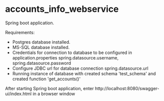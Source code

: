 # accounts_info_webservice
Spring boot application.

Requirements:
- Postgres database installed.
- MS-SQL database installed.
- Credentials for connection to database to be configured in application.properties
	spring.datasource.username, spring.datasource.password
- Configure JDBC url for database connection spring.datasource.url
- Running instance of database with created schema 'test_schema' and created function 'get_accounts()'

After starting Spring boot application, enter http://localhost:8080/swagger-ui/index.html in a browser window
